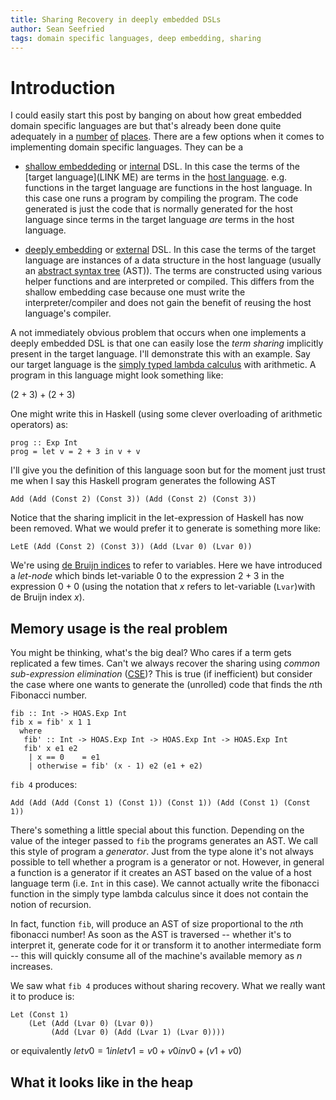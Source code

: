 ```yaml
---
title: Sharing Recovery in deeply embedded DSLs
author: Sean Seefried
tags: domain specific languages, deep embedding, sharing
---
```


# Introduction

I could easily start this post by banging on about how great embedded domain specific languages are but that's already been done quite adequately in a [number]() [of]() [places](). There are a few options when it comes to implementing domain specific languages. They can be a

* [shallow embeddeding]() or [internal]() DSL. In this case the terms of the [target language](LINK ME) are terms in the [host language](). e.g. functions in the target language are functions in the host language. In this case one runs a program by compiling the program. The code generated is just the code that is normally generated for the host language since terms in the target language *are* terms in the host language.

* [deeply embedding]() or [external]() DSL. In this case the terms of the target language are instances of a data structure in the host language (usually an [abstract syntax tree]() (AST)). The terms are constructed using various helper functions and are interpreted or compiled. This differs from the shallow embedding case because one must write the interpreter/compiler and does not gain the benefit of reusing the host language's compiler.

A not immediately obvious problem that occurs when one implements a deeply embedded DSL is that one can easily lose the *term sharing* implicitly present in the target language. I'll demonstrate this with an example. Say our target language is the [simply typed lambda calculus]() with arithmetic. A program
in this language might look something like:

$(2+3) + (2+3)$

One might write this in Haskell (using some clever overloading of arithmetic operators) as:

~~~{.haskell}
prog :: Exp Int
prog = let v = 2 + 3 in v + v
~~~

I'll give you the definition of this language soon but for the moment just trust me when I say this Haskell program generates the following AST

~~~{.haskell}
Add (Add (Const 2) (Const 3)) (Add (Const 2) (Const 3))
~~~

Notice that the sharing implicit in the let-expression of Haskell has now been removed. What we would prefer it to generate is something more like:

~~~{.haskell}
LetE (Add (Const 2) (Const 3)) (Add (Lvar 0) (Lvar 0))
~~~

We're using [de Bruijn indices]() to refer to variables. Here we have introduced a *let-node* which binds let-variable $0$ to the expression $2 + 3$ in the expression ${0} + {0}$ (using the notation that ${x}$ refers to let-variable (<code>Lvar</code>)with de Bruijn index $x$).

## Memory usage is the real problem

You might be thinking, what's the big deal? Who cares if a term gets replicated a few times. Can't we always recover the sharing using *common sub-expression elimination* ([CSE]())? This is true (if inefficient) but consider the case where one wants to generate the (unrolled) code that finds the $n$th Fibonacci number.

~~~{.haskell}
fib :: Int -> HOAS.Exp Int
fib x = fib' x 1 1
  where
   fib' :: Int -> HOAS.Exp Int -> HOAS.Exp Int -> HOAS.Exp Int
   fib' x e1 e2
    | x == 0    = e1
    | otherwise = fib' (x - 1) e2 (e1 + e2)
~~~

<code>fib 4</code> produces:

~~~{.haskell}
Add (Add (Add (Const 1) (Const 1)) (Const 1)) (Add (Const 1) (Const 1))
~~~

There's something a little special about this function. Depending on the value of the integer passed to <code>fib</code> the programs generates an AST. We call this style of program a *generator*. Just from the type alone it's not always possible to tell whether a program is a generator or not. However, in general a function is a generator if it creates an AST based on the value of a host language term (i.e. <code>Int</code> in this case). We cannot actually write the fibonacci function in the simply type lambda calculus since it does not contain the notion of recursion.

In fact, function <code>fib</code>, will produce an AST of size proportional to the $n$th fibonacci number! As soon as the AST is traversed -- whether it's to interpret it, generate code for it or transform it to another intermediate form -- this will quickly consume all of the machine's available memory as $n$ increases.

We saw what <code>fib 4</code> produces without sharing recovery. What we really want it to produce is:

~~~{.haskell}
Let (Const 1) 
    (Let (Add (Lvar 0) (Lvar 0)) 
         (Add (Lvar 0) (Add (Lvar 1) (Lvar 0))))
~~~

or equivalently $let v0 = 1 in let v1 = v0 + v0 in v0 + (v1 + v0)$

## What it looks like in the heap